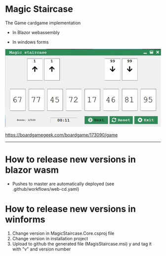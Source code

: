 # Magic Staircase

The Game cardgame implementation 

- In Blazor webassembly 

- In windows forms

![winforms](Resources/winforms-main.JPG)

https://boardgamegeek.com/boardgame/173090/game

---

# How to release new versions in blazor wasm

- Pushes to master are automatically deployed (see .github/workflows/web-cd.yaml)

# How to release new versions in winforms

1. Change version in MagicStaircase.Core.csproj file
2. Change version in installation project
3. Upload to github the generated file (MagisStaircase.msi) y and tag it with "v" and version number

